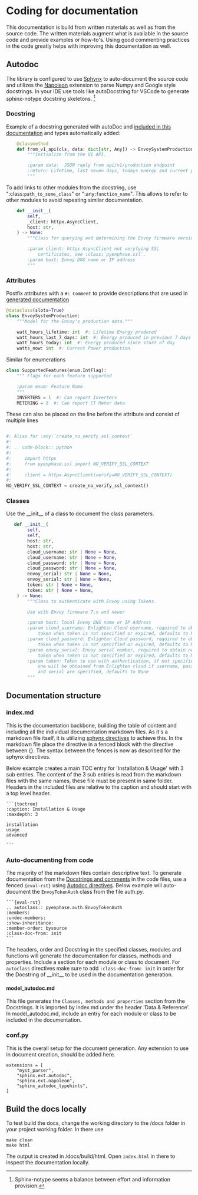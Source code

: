 # Coding for documentation

This documentation is build from written materials as well as from the source code. The written materials augment what is available in the source code and provide examples or how-to's. Using good commenting practices in the code greatly helps with improving this documentation as well.

## Autodoc

The library is configured to use [Sphynx](https://www.sphinx-doc.org/en/master/usage/extensions/autodoc.html) to auto-document the source code and utilizes the [Napoleon](https://www.sphinx-doc.org/en/master/usage/extensions/napoleon.html) extension to parse Numpy and Google style docstrings. In your IDE use tools like autoDocstring for VSCode to generate sphinx-notype docstring skeletons. [^1]

[^1]: Sphinx-notype seems a balance between effort and information provision.

### Docstring

Example of a docstring generated with autoDoc and [included in this documentation](#pyenphase.models.system_production.EnvoySystemProduction.from_v1_api) and types automatically added:

```python
    @classmethod
    def from_v1_api(cls, data: dict[str, Any]) -> EnvoySystemProduction:
        """Initialize from the V1 API.

        :param data:  JSON reply from api/v1/production endpoint
        :return: Lifetime, last seven days, todays energy and current power for solar production
        """
```

To add links to other modules from the docstring, use ":class:`path_to_some_class`" or ":any:`function_name`". This allows to refer to other modules to avoid repeating similar documentation.

```python
    def __init__(
        self,
        _client: httpx.AsyncClient,
        host: str,
    ) -> None:
        """Class for querying and determining the Envoy firmware version.

        :param client: httpx AsyncClient not veryfying SSL
            certificates, see :class:`pyenphase.ssl`.
        :param host: Envoy DNS name or IP address
        """
```

### Attributes

Postfix attributes with a `#: Comment` to provide descriptions that are used in [generated documentation](#EnvoySystemProduction)

```python
@dataclass(slots=True)
class EnvoySystemProduction:
    """Model for the Envoy's production data."""

    watt_hours_lifetime: int  #: Lifetime Energy produced
    watt_hours_last_7_days: int  #: Energy produced in previous 7 days (not including today)
    watt_hours_today: int  #: Energy produced since start of day
    watts_now: int  #: Current Power production
```

Similar for enumerations

```python
class SupportedFeatures(enum.IntFlag):
    """ Flags for each feature supported

    :param enum: Feature Name
    """
    INVERTERS = 1  #: Can report Inverters
    METERING = 2  #: Can report CT Meter data
```

These can also be placed on the line before the attribute and consist of multiple lines

```python

#: Alias for :any:`create_no_verify_ssl_context`
#:
#: .. code-block:: python
#:
#:     import httpx
#:     from pyenphase.ssl import NO_VERIFY_SSL_CONTEXT
#:
#:     client = httpx.AsyncClient(verify=NO_VERIFY_SSL_CONTEXT)
#:
NO_VERIFY_SSL_CONTEXT = create_no_verify_ssl_context()
```

### Classes

Use the \_\_init\_\_ of a class to document the class parameters.

```python
   def __init__(
        self,
        self,
        host: str,
        host: str,
        cloud_username: str | None = None,
        cloud_username: str | None = None,
        cloud_password: str | None = None,
        cloud_password: str | None = None,
        envoy_serial: str | None = None,
        envoy_serial: str | None = None,
        token: str | None = None,
        token: str | None = None,
    ) -> None:
        """Class to authenticate with Envoy using Tokens.

        Use with Envoy firmware 7.x and newer

        :param host: local Envoy DNS name or IP Address
        :param cloud_username: Enlighten Cloud username, required to obtain new
            token when token is not specified or expired, defaults to None
        :param cloud_password: Enlighten Cloud password, required to obtain new
            token when token is not specified or expired, defaults to None
        :param envoy_serial: Envoy serial number, required to obtain new
            token when token is not specified or expired, defaults to None
        :param token: Token to use with authentication, if not specified,
            one will be obtained from Enlighten cloud if username, password
            and serial are specified, defaults to None
        """
```

## Documentation structure

### index.md

This is the documentation backbone, building the table of content and including all the individual documentation markdown files. As it's a markdown file itself, it is utilizing [sphynx directives](https://www.sphinx-doc.org/en/master/usage/restructuredtext/directives.html) to achieve this. In the markdown file place the directive in a fenced block with the directive between {}. The syntax between the fences is now as described for the sphynx directives.

Below example creates a main TOC entry for 'Installation & Usage' with 3 sub entries. The content of the 3 sub entries is read from the markdown files with the same names, these file must be present in same folder. Headers in the included files are relative to the caption and should start with a top level header.

    ```{toctree}
    :caption: Installation & Usage
    :maxdepth: 3

    installation
    usage
    advanced

    ```

### Auto-documenting from code

The majority of the markdown files contain descriptive text. To generate documentation from the [Docstrings and comments](#autodoc) in the code files, use a fenced `{eval-rst}` using [Autodoc directives](https://www.sphinx-doc.org/en/master/usage/extensions/autodoc.html#directives). Below example will auto-document the `EnvoyTokenAuth` class from the file auth.py.

    ```{eval-rst}
    .. autoclass:: pyenphase.auth.EnvoyTokenAuth
    :members:
    :undoc-members:
    :show-inheritance:
    :member-order: bysource
    :class-doc-from: init
    ```

The headers, order and Docstring in the specified classes, modules and functions will generate the documentation for classes, methods and properties. Include a section for each module or class to document. For `autoclass` directives make sure to add `:class-doc-from: init` in order for the Docstring of \_\_init\_\_ to be used in the documentation generation.

#### model_autodoc.md

This file generates the `Classes, methods and properties` section from the Docstrings. It is imported by index.md under the header 'Data & Reference'. In model_autodoc.md, include an entry for each module or class to be included in the documentation.

### conf.py

This is the overall setup for the document generation. Any extension to use in document creation, should be added here.

    extensions = [
        "myst_parser",
        "sphinx.ext.autodoc",
        "sphinx.ext.napoleon",
        "sphinx_autodoc_typehints",
    ]

## Build the docs locally

To test build the docs, change the working directory to the /docs folder in your project working folder. In there use

    make clean
    make html

The output is created in /docs/build/html. Open `index.html` in there to inspect the documentation locally.
